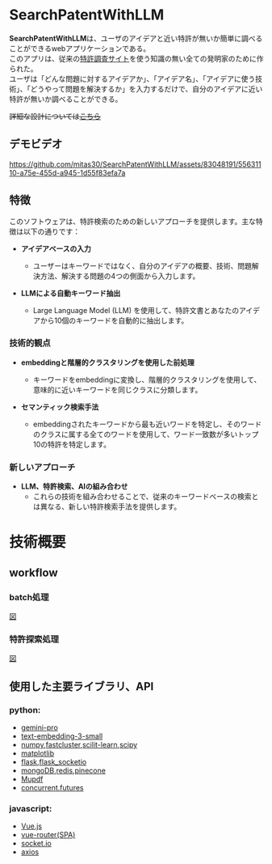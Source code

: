 # SearchPatentWithLLM
**SearchPatentWithLLM**は、ユーザのアイデアと近い特許が無いか簡単に調べることができるwebアプリケーションである。<br>
このアプリは、従来の[特許調査サイト](https://www.j-platpat.inpit.go.jp/)を使う知識の無い全ての発明家のために作られた。<br>
ユーザは「どんな問題に対するアイデアか」、「アイデア名」、「アイデアに使う技術」、「どうやって問題を解決するか」を入力するだけで、自分のアイデアに近い特許が無いか調べることができる。

~~詳細な設計については[こちら](None)~~

## デモビデオ 
https://github.com/mitas30/SearchPatentWithLLM/assets/83048191/55631110-a75e-455d-a945-1d55f83efa7a

## 特徴
このソフトウェアは、特許検索のための新しいアプローチを提供します。主な特徴は以下の通りです：

- **アイデアベースの入力**
    - ユーザーはキーワードではなく、自分のアイデアの概要、技術、問題解決方法、解決する問題の4つの側面から入力します。

- **LLMによる自動キーワード抽出**
    - Large Language Model (LLM) を使用して、特許文書とあなたのアイデアから10個のキーワードを自動的に抽出します。

### 技術的観点
- **embeddingと階層的クラスタリングを使用した前処理**
    - キーワードをembeddingに変換し、階層的クラスタリングを使用して、意味的に近いキーワードを同じクラスに分類します。

- **セマンティック検索手法**
    - embeddingされたキーワードから最も近いワードを特定し、そのワードのクラスに属する全てのワードを使用して、ワード一致数が多いトップ10の特許を特定します。

### 新しいアプローチ
- **LLM、特許検索、AIの組み合わせ**
    - これらの技術を組み合わせることで、従来のキーワードベースの検索とは異なる、新しい特許検索手法を提供します。

# 技術概要
## workflow
### batch処理
[図](URL)
### 特許探索処理
[図](URL)

## 使用した主要ライブラリ、API
### python:
- [gemini-pro](https://platform.openai.com/docs/api-reference/chat)
- [text-embedding-3-small](https://platform.openai.com/docs/api-reference/embeddings)
- [numpy](https://numpy.org/ja/),[fastcluster](https://danifold.net/fastcluster.html),[scilit-learn](https://scikit-learn.org/stable/),[scipy](https://scipy.org/)
- [matplotlib](https://matplotlib.org/stable/api/pyplot_summary.html#module-matplotlib.pyplot)
- [flask](https://flask.palletsprojects.com/en/3.0.x/),[flask_socketio](https://flask-socketio.readthedocs.io/en/latest/)
- [mongoDB](https://pymongo.readthedocs.io/en/stable/),[redis](https://github.com/redis/redis-py),[pinecone](https://docs.pinecone.io/reference/upsert)
- [Mupdf](https://pymupdf.readthedocs.io/ja/latest/)
- [concurrent.futures](https://docs.python.org/ja/3/library/concurrent.futures.html)

### javascript:
- [Vue.js](https://ja.vuejs.org/)
- [vue-router(SPA)](https://router.vuejs.org/)
- [socket.io](https://socket.io/)
- [axios](https://github.com/axios/axios)
